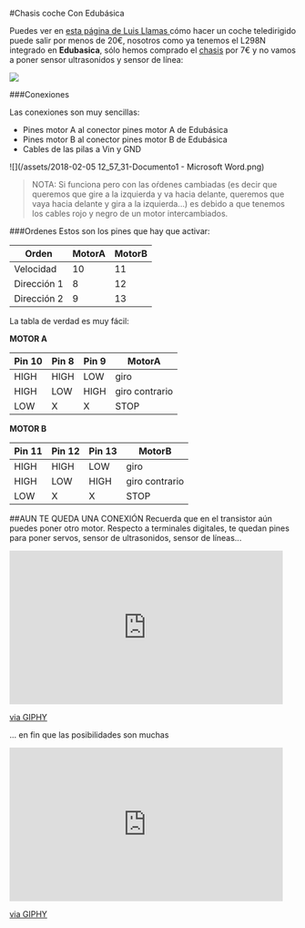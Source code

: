 #Chasis coche Con Edubásica

Puedes ver en [esta página de Luis Llamas ](https://www.luisllamas.es/coche-robot-barato-con-arduino-presupuesto/) cómo hacer un coche teledirigido puede salir por menos de 20€, nosotros como ya tenemos el L298N integrado en **Edubasica**, sólo hemos comprado el [chasis](https://es.aliexpress.com/item/Free-shipping-Smart-car-chassis-Tracing-car-The-robot-car-chassis-With-code-disc-tachometer-Four/32554236304.html) por 7€ y no vamos a poner sensor ultrasonidos y sensor de línea:

![](/assets/coche1.png)

###Conexiones

Las conexiones son muy sencillas:

* Pines motor A al conector pines motor A de Edubásica
* Pines motor B al conector pines motor B de Edubásica
* Cables de las pilas a Vin y GND

![](/assets/2018-02-05 12_57_31-Documento1 - Microsoft Word.png)

>NOTA: Si funciona pero con las oŕdenes cambiadas (es decir que queremos que gire a la izquierda y va hacia delante, queremos que vaya hacia delante y gira a la izquierda...) es debido a que tenemos los cables rojo y negro de un motor intercambiados.

###Ordenes
Estos son los pines que hay que activar:

|Orden|MotorA|MotorB|
|--|--|--|
|Velocidad|10|11|
|Dirección 1|8|12|
|Dirección 2|9|13|

La tabla de verdad es muy fácil:

**MOTOR A**

|Pin 10|Pin 8|Pin 9|MotorA|
|--|--|--|--|
|HIGH|HIGH|LOW|giro|
|HIGH|LOW|HIGH|giro contrario|
|LOW|X|X|STOP|

**MOTOR B**

|Pin 11|Pin 12|Pin 13|MotorB|
|--|--|--|--|
|HIGH|HIGH|LOW|giro|
|HIGH|LOW|HIGH|giro contrario|
|LOW|X|X|STOP|

##AUN TE QUEDA UNA CONEXIÓN
Recuerda que en el transistor aún puedes poner otro motor.
Respecto a terminales digitales, te quedan pines para poner servos, sensor de ultrasonidos, sensor de líneas...

<iframe src="https://giphy.com/embed/RhdxqQ81tfURi" width="480" height="270" frameBorder="0" class="giphy-embed" allowFullScreen></iframe><p><a href="https://giphy.com/gifs/arduino-RhdxqQ81tfURi">via GIPHY</a></p>

... en fin que las posibilidades son muchas

<iframe src="https://giphy.com/embed/8lQwnL1gIp5G8" width="480" height="270" frameBorder="0" class="giphy-embed" allowFullScreen></iframe><p><a href="https://giphy.com/gifs/arduino-8lQwnL1gIp5G8">via GIPHY</a></p>


